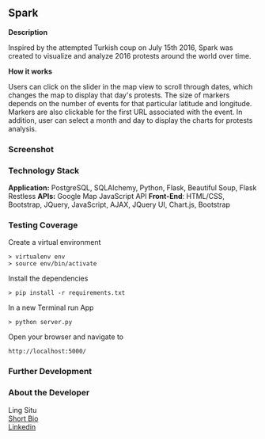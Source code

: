 Spark
--------

**Description**

Inspired by the attempted Turkish coup on July 15th 2016, Spark was created to visualize and analyze 2016 protests around the world over time. 

**How it works**

Users can click on the slider in the map view to scroll through dates, which changes the map to display that day's protests. The size of markers depends on the number of events for that particular latitude and longitude. Markers are also clickable for the first URL associated with the event. In addition, user can select a month and day to display the charts for protests analysis.


### Screenshot





### Technology Stack

**Application:** PostgreSQL, SQLAlchemy, Python, Flask, Beautiful Soup, Flask Restless
**APIs:** Google Map JavaScript API
**Front-End**: HTML/CSS, Bootstrap, JQuery, JavaScript, AJAX, JQuery UI, Chart.js, Bootstrap


### Testing Coverage




Create a virtual environment 

```
> virtualenv env
> source env/bin/activate
```

Install the dependencies

```
> pip install -r requirements.txt
```


In a new Terminal run App
```
> python server.py
```


Open your browser and navigate to 

```
http://localhost:5000/
```


### Further Development


### About the Developer    
Ling Situ  
[Short Bio](https://chatasweetie.wordpress.com/about-me/)   
[Linkedin](https://www.linkedin.com/in/lingsitu1290)    
    
